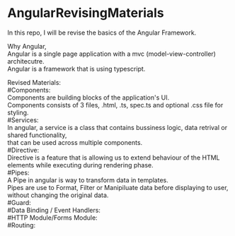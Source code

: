 # AngularRevisingMaterials
In this repo, I will be revise the basics of the Angular Framework.

Why Angular,
<br>Angular is a single page application with a mvc (model-view-controller) architecutre.
<br>Angular is a framework that is using typescript.

Revised Materials:
<br>#Components:<br>Components are building blocks of the application's UI. <br>Components consists of 3 files, .html, .ts, spec.ts and optional .css file for styling.
<br>#Services:<br>In angular, a service is a class that contains bussiness logic, data retrival or shared functionality, <br>that can be used across multiple components.
<br>#Directive:<br>Directive is a feature that is allowing us to extend behaviour of the HTML elements while executing during rendering phase.
<br>#Pipes:<br> A Pipe in angular is way to transform data in templates.<br>Pipes are use to Format, Filter or Manipiluate data before displaying to user, without changing the original data.
<br>#Guard:
<br>#Data Binding / Event Handlers:
<br>#HTTP Module/Forms Module:
<br>#Routing:
